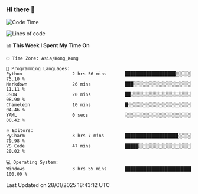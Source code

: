 ### Hi there 👋

<!--
**RoiexLee/RoiexLee** is a ✨ _special_ ✨ repository because its `README.md` (this file) appears on your GitHub profile.

Here are some ideas to get you started:

- 🔭 I’m currently working on ...
- 🌱 I’m currently learning ...
- 👯 I’m looking to collaborate on ...
- 🤔 I’m looking for help with ...
- 💬 Ask me about ...
- 📫 How to reach me: ...
- 😄 Pronouns: ...
- ⚡ Fun fact: ...
-->

<!--START_SECTION:waka-->
![Code Time](http://img.shields.io/badge/Code%20Time-1%2C063%20hrs%2052%20mins-blue)

![Lines of code](https://img.shields.io/badge/From%20Hello%20World%20I%27ve%20Written-42.5%20thousand%20lines%20of%20code-blue)

📊 **This Week I Spent My Time On** 

```text
🕑︎ Time Zone: Asia/Hong_Kong

💬 Programming Languages: 
Python                   2 hrs 56 mins       ███████████████████░░░░░░   75.10 % 
Markdown                 26 mins             ███░░░░░░░░░░░░░░░░░░░░░░   11.11 % 
JSON                     20 mins             ██░░░░░░░░░░░░░░░░░░░░░░░   08.90 % 
Chameleon                10 mins             █░░░░░░░░░░░░░░░░░░░░░░░░   04.46 % 
YAML                     0 secs              ░░░░░░░░░░░░░░░░░░░░░░░░░   00.42 % 

🔥 Editors: 
PyCharm                  3 hrs 7 mins        ████████████████████░░░░░   79.98 % 
VS Code                  47 mins             █████░░░░░░░░░░░░░░░░░░░░   20.02 % 

💻 Operating System: 
Windows                  3 hrs 55 mins       █████████████████████████   100.00 % 
```


 Last Updated on 28/01/2025 18:43:12 UTC
<!--END_SECTION:waka-->
